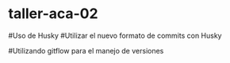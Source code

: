 # taller-aca-02

#Uso de Husky
#Utilizar el nuevo formato de commits con Husky

#Utilizando gitflow para el manejo de versiones